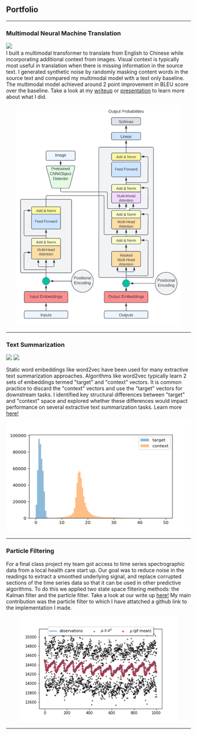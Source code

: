 ## Portfolio

---

### Multimodal Neural Machine Translation

[![](https://img.shields.io/badge/github-View_on_github-blue?logo=github)](https://github.com/natbcar/Multimodal-MT) \
I built a multimodal transformer to translate from English to Chinese while incorporating additional context from images. Visual context is typically most useful in translation when there is missing information in the source text. I generated synthetic noise by randomly masking content words in the source text and compared my multimodal model with a text only baseline. The multimodal model achieved around 2 point improvement in BLEU score over the baseline. Take a look at my [writeup](pdf/CS401R_Final_Project.pdf) or [presentation](pdf/mmt_presentation.pdf) to learn more about what I did.
<p align="center">
  <img src="images/MultiModal Transformer.png?raw=true" width="450" height="600">
</p>

---

### Text Summarization

[![](https://img.shields.io/badge/github-View_on_github-blue?logo=github)](https://github.com/natbcar/TextSummarization)
[![](https://img.shields.io/badge/streamlit-Open_in_streamlit-blue?logo=streamlit)](link-to-our-project) 

Static word embeddings like word2vec have been used for many extractive text summarization approaches. Algorithms like word2vec typically learn 2 sets of embeddings termed "target" and "context" vectors. It is common practice to discard the "context" vectors and use the "target" vectors for downstream tasks. I identified key structural differences between "target" and "context" space and explored whether these differences would impact performance on several extractive text summarization tasks. Learn more [here!](pdf/TextSummarization.pdf) 
<p align="center">
  <img src="images/norms_dist.png" width="650" height="300">
</p>

---

### Particle Filtering

For a final class project my team got access to time series spectrographic data from a local health care start up. Our goal was to reduce noise in the readings to extract a smoothed underlying signal, and replace corrupted sections of the time series data so that it can be used in other predictive algorithms. To do this we applied two state space filtering methods: the Kalman filter and the particle filter. Take a look at our write up [here!](/pdf/Vol_3_Filtering_Project.pdf) My main contribution was the particle filter to which I have attatched a github link to the implementation I made. 

<p align="center">
  <img src="images/pf_varplot1000_2 (1).png"/>
</p>


---
